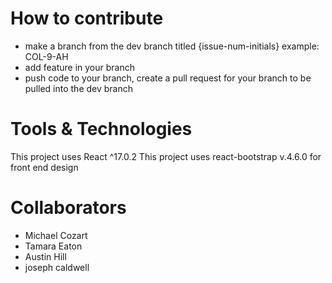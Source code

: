 # How to contribute

- make a branch from the dev branch titled {issue-num-initials} example: COL-9-AH
- add feature in your branch
- push code to your branch, create a pull request for your branch to be pulled into the dev branch

# Tools & Technologies

This project uses React ^17.0.2
This project uses react-bootstrap v.4.6.0 for front end design

# Collaborators

- Michael Cozart
- Tamara Eaton
- Austin Hill
- joseph caldwell

